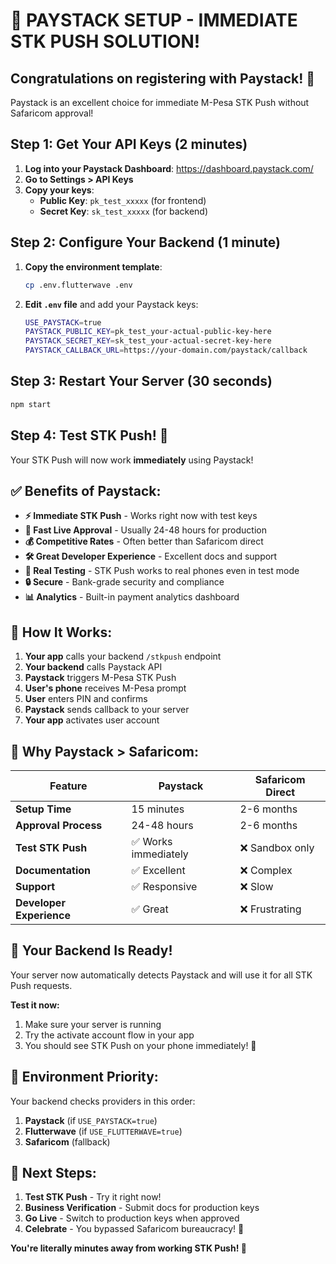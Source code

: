 # 🎉 PAYSTACK SETUP - IMMEDIATE STK PUSH SOLUTION!

## Congratulations on registering with Paystack! 🚀

Paystack is an excellent choice for immediate M-Pesa STK Push without Safaricom approval!

## Step 1: Get Your API Keys (2 minutes)

1. **Log into your Paystack Dashboard**: https://dashboard.paystack.com/
2. **Go to Settings > API Keys**
3. **Copy your keys**:
   - **Public Key**: `pk_test_xxxxx` (for frontend)
   - **Secret Key**: `sk_test_xxxxx` (for backend)

## Step 2: Configure Your Backend (1 minute)

1. **Copy the environment template**:
   ```bash
   cp .env.flutterwave .env
   ```

2. **Edit `.env` file** and add your Paystack keys:
   ```bash
   USE_PAYSTACK=true
   PAYSTACK_PUBLIC_KEY=pk_test_your-actual-public-key-here
   PAYSTACK_SECRET_KEY=sk_test_your-actual-secret-key-here
   PAYSTACK_CALLBACK_URL=https://your-domain.com/paystack/callback
   ```

## Step 3: Restart Your Server (30 seconds)

```bash
npm start
```

## Step 4: Test STK Push! 🎉

Your STK Push will now work **immediately** using Paystack!

## ✅ Benefits of Paystack:

- **⚡ Immediate STK Push** - Works right now with test keys
- **🚀 Fast Live Approval** - Usually 24-48 hours for production
- **💰 Competitive Rates** - Often better than Safaricom direct
- **🛠️ Great Developer Experience** - Excellent docs and support
- **📱 Real Testing** - STK Push works to real phones even in test mode
- **🔒 Secure** - Bank-grade security and compliance
- **📊 Analytics** - Built-in payment analytics dashboard

## 🔄 How It Works:

1. **Your app** calls your backend `/stkpush` endpoint
2. **Your backend** calls Paystack API
3. **Paystack** triggers M-Pesa STK Push
4. **User's phone** receives M-Pesa prompt
5. **User** enters PIN and confirms
6. **Paystack** sends callback to your server
7. **Your app** activates user account

## 🌟 Why Paystack > Safaricom:

| Feature | Paystack | Safaricom Direct |
|---------|----------|------------------|
| **Setup Time** | 15 minutes | 2-6 months |
| **Approval Process** | 24-48 hours | 2-6 months |
| **Test STK Push** | ✅ Works immediately | ❌ Sandbox only |
| **Documentation** | ✅ Excellent | ❌ Complex |
| **Support** | ✅ Responsive | ❌ Slow |
| **Developer Experience** | ✅ Great | ❌ Frustrating |

## 🚀 Your Backend Is Ready!

Your server now automatically detects Paystack and will use it for all STK Push requests.

**Test it now:**
1. Make sure your server is running
2. Try the activate account flow in your app
3. You should see STK Push on your phone immediately! 🎉

## 🔧 Environment Priority:

Your backend checks providers in this order:
1. **Paystack** (if `USE_PAYSTACK=true`)
2. **Flutterwave** (if `USE_FLUTTERWAVE=true`) 
3. **Safaricom** (fallback)

## 🎯 Next Steps:

1. **Test STK Push** - Try it right now!
2. **Business Verification** - Submit docs for production keys
3. **Go Live** - Switch to production keys when approved
4. **Celebrate** - You bypassed Safaricom bureaucracy! 🎉

**You're literally minutes away from working STK Push! 🚀**
